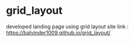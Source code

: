 # grid_layout
developed landing page using grid layout
site link : https://balvinder1009.github.io/grid_layout/

